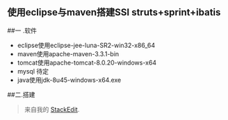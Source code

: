 
使用eclipse与maven搭建SSI struts+sprint+ibatis
-----
##一 .软件
* eclipse使用eclipse-jee-luna-SR2-win32-x86_64
* maven使用apache-maven-3.3.1-bin
* tomcat使用apache-tomcat-8.0.20-windows-x64
* mysql 待定
* java使用jdk-8u45-windows-x64.exe

##二.搭建


> 来自我的 [StackEdit](https://stackedit.io/).
